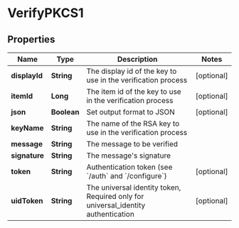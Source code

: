 

# VerifyPKCS1

## Properties

Name | Type | Description | Notes
------------ | ------------- | ------------- | -------------
**displayId** | **String** | The display id of the key to use in the verification process |  [optional]
**itemId** | **Long** | The item id of the key to use in the verification process |  [optional]
**json** | **Boolean** | Set output format to JSON |  [optional]
**keyName** | **String** | The name of the RSA key to use in the verification process | 
**message** | **String** | The message to be verified | 
**signature** | **String** | The message&#39;s signature | 
**token** | **String** | Authentication token (see &#x60;/auth&#x60; and &#x60;/configure&#x60;) |  [optional]
**uidToken** | **String** | The universal identity token, Required only for universal_identity authentication |  [optional]



